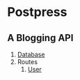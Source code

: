 # Postpress
## A Blogging API

1. [Database](./docs/database.md)
2. Routes
   1. [User](./docs/user-routes.md)